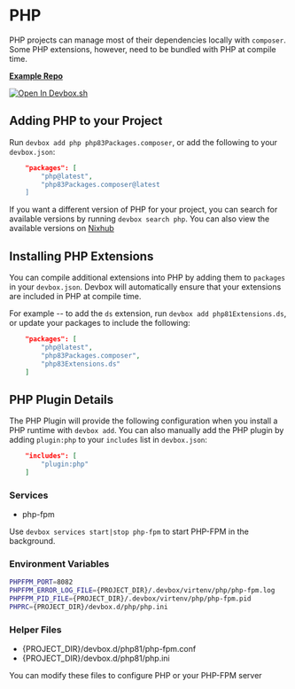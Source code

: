 # PHP

PHP projects can manage most of their dependencies locally with `composer`. Some PHP extensions, however, need to be bundled with PHP at compile time.

[**Example Repo**](https://github.com/jetify-com/devbox/tree/main/examples/development/php/latest)

[![Open In Devbox.sh](https://www.jetify.com/img/devbox/open-in-devbox.svg)](https://devbox.sh/open/templates/php)

## Adding PHP to your Project

Run `devbox add php php83Packages.composer`, or add the following to your `devbox.json`:

```json
    "packages": [
        "php@latest",
        "php83Packages.composer@latest
    ]
```

If you want a different version of PHP for your project, you can search for available versions by running `devbox search php`. You can also view the available versions on [Nixhub](https://www.nixhub.io/packages/php)

## Installing PHP Extensions

You can compile additional extensions into PHP by adding them to `packages` in your `devbox.json`. Devbox will automatically ensure that your extensions are included in PHP at compile time.

For example -- to add the `ds` extension, run `devbox add php81Extensions.ds`, or update your packages to include the following:

```json
    "packages": [
        "php@latest",
        "php83Packages.composer",
        "php83Extensions.ds"
    ]
```

## PHP Plugin Details

The PHP Plugin will provide the following configuration when you install a PHP runtime with `devbox add`. You can also manually add the PHP plugin by adding `plugin:php` to your `includes` list in `devbox.json`:

```json
    "includes": [
        "plugin:php"
    ]
```

### Services

* php-fpm

Use `devbox services start|stop php-fpm` to start PHP-FPM in the background.

### Environment Variables

```bash
PHPFPM_PORT=8082
PHPFPM_ERROR_LOG_FILE={PROJECT_DIR}/.devbox/virtenv/php/php-fpm.log
PHPFPM_PID_FILE={PROJECT_DIR}/.devbox/virtenv/php/php-fpm.pid
PHPRC={PROJECT_DIR}/devbox.d/php/php.ini
```

### Helper Files

* {PROJECT_DIR}/devbox.d/php81/php-fpm.conf
* {PROJECT_DIR}/devbox.d/php81/php.ini

You can modify these files to configure PHP or your PHP-FPM server
